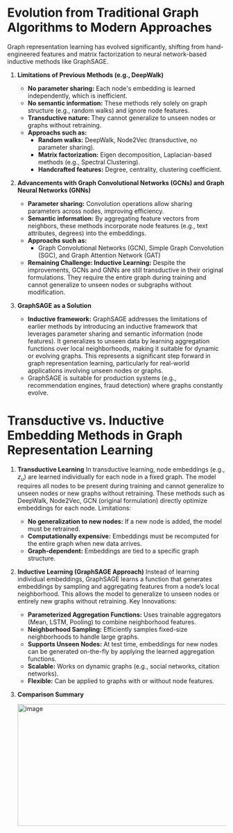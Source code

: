 # Evolution from Traditional Graph Algorithms to Modern Approaches
Graph representation learning has evolved significantly, shifting from hand-engineered features and matrix factorization to neural network-based inductive methods like GraphSAGE.  
1. **Limitations of Previous Methods (e.g., DeepWalk)** 
   * **No parameter sharing:** Each node's embedding is learned independently, which is inefficient.
   * **No semantic information:** These methods rely solely on graph structure (e.g., random walks) and ignore node features.
   * **Transductive nature:** They cannot generalize to unseen nodes or graphs without retraining.
   * **Approachs such as:**
     * **Random walks:** DeepWalk, Node2Vec (transductive, no parameter sharing).
     * **Matrix factorization:** Eigen decomposition, Laplacian-based methods (e.g., Spectral Clustering).
     * **Handcrafted features:** Degree, centrality, clustering coefficient.
       
2. **Advancements with Graph Convolutional Networks (GCNs) and Graph Neural Networks (GNNs)**
   * **Parameter sharing:** Convolution operations allow sharing parameters across nodes, improving efficiency.
   * **Semantic information:** By aggregating feature vectors from neighbors, these methods incorporate node features (e.g., text attributes, degrees) into the embeddings.
   * **Approachs such as:**
     * Graph Convolutional Networks (GCN), Simple Graph Convolution (SGC), and Graph Attention Network (GAT)
   * **Remaining Challenge: Inductive Learning:** Despite the improvements, GCNs and GNNs are still transductive in their original formulations. They require the entire graph during training and cannot generalize to unseen nodes or subgraphs without modification.
       
3. **GraphSAGE as a Solution**
   * **Inductive framework:** GraphSAGE addresses the limitations of earlier methods by introducing an inductive framework that leverages parameter sharing and semantic information (node features). It generalizes to unseen data by learning aggregation functions over local neighborhoods, making it suitable for dynamic or evolving graphs. This represents a significant step forward in graph representation learning, particularly for real-world applications involving unseen nodes or graphs.
   * GraphSAGE is suitable for production systems (e.g., recommendation engines, fraud detection) where graphs constantly evolve.

# Transductive vs. Inductive Embedding Methods in Graph Representation Learning  
1. **Transductive Learning** In transductive learning, node embeddings (e.g., $z_u$) are learned individually for each node in a fixed graph. The model requires all nodes to be present during training and cannot generalize to unseen nodes or new graphs without retraining. These methods such as DeepWalk, Node2Vec, GCN (original formulation) directly optimize embeddings for each node. Limitations:
   * **No generalization to new nodes:** If a new node is added, the model must be retrained.
   * **Computationally expensive:** Embeddings must be recomputed for the entire graph when new data arrives.
   * **Graph-dependent:** Embeddings are tied to a specific graph structure.
     
2. **Inductive Learning (GraphSAGE Approach)** Instead of learning individual embeddings, GraphSAGE learns a function that generates embeddings by sampling and aggregating features from a node’s local neighborhood. This allows the model to generalize to unseen nodes or entirely new graphs without retraining. Key Innovations:
   * **Parameterized Aggregation Functions:** Uses trainable aggregators (Mean, LSTM, Pooling) to combine neighborhood features.
   * **Neighborhood Sampling:** Efficiently samples fixed-size neighborhoods to handle large graphs.
   * **Supports Unseen Nodes:** At test time, embeddings for new nodes can be generated on-the-fly by applying the learned aggregation functions.
   * **Scalable:** Works on dynamic graphs (e.g., social networks, citation networks).
   * **Flexible:** Can be applied to graphs with or without node features.

3. **Comparison Summary**

   <img width="691" height="281" alt="image" src="https://github.com/user-attachments/assets/51cf50ea-2f34-421f-9ebf-73f6e3f6a397" />
